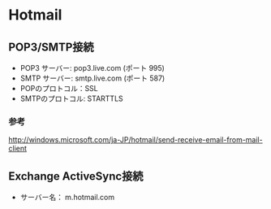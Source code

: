 ﻿# Hotmail

## POP3/SMTP接続

- POP3 サーバー: pop3.live.com (ポート 995)
- SMTP サーバー: smtp.live.com (ポート 587)
- POPのプロトコル：SSL
- SMTPのプロトコル: STARTTLS

### 参考
http://windows.microsoft.com/ja-JP/hotmail/send-receive-email-from-mail-client


## Exchange ActiveSync接続

- サーバー名： m.hotmail.com
